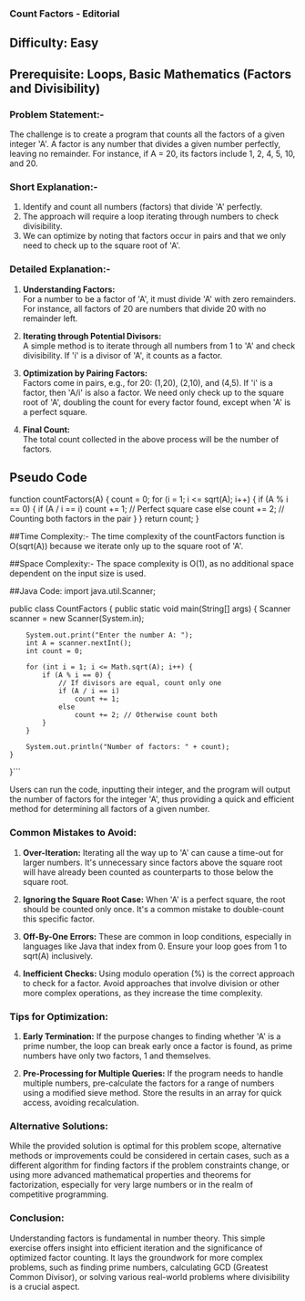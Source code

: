 ### **Count Factors - Editorial**
## Difficulty: Easy

## Prerequisite: Loops, Basic Mathematics (Factors and Divisibility)

### Problem Statement:-
The challenge is to create a program that counts all the factors of a given integer 'A'. A factor is any number that divides a given number perfectly, leaving no remainder. For instance, if A = 20, its factors include 1, 2, 4, 5, 10, and 20.

### Short Explanation:-
1. Identify and count all numbers (factors) that divide 'A' perfectly.
2. The approach will require a loop iterating through numbers to check divisibility.
3. We can optimize by noting that factors occur in pairs and that we only need to check up to the square root of 'A'.

### Detailed Explanation:-

1. **Understanding Factors:**  
   For a number to be a factor of 'A', it must divide 'A' with zero remainders. For instance, all factors of 20 are numbers that divide 20 with no remainder left.

2. **Iterating through Potential Divisors:**  
   A simple method is to iterate through all numbers from 1 to 'A' and check divisibility. If 'i' is a divisor of 'A', it counts as a factor.

3. **Optimization by Pairing Factors:**  
   Factors come in pairs, e.g., for 20: (1,20), (2,10), and (4,5). If 'i' is a factor, then 'A/i' is also a factor. We need only check up to the square root of 'A', doubling the count for every factor found, except when 'A' is a perfect square.

4. **Final Count:**  
   The total count collected in the above process will be the number of factors.

## Pseudo Code
function countFactors(A) {
    count = 0;
    for (i = 1; i <= sqrt(A); i++) {
        if (A % i == 0) {
            if (A / i == i)
                count += 1; // Perfect square case
            else
                count += 2; // Counting both factors in the pair
        }
    }
    return count;
}

##Time Complexity:-
    The time complexity of the countFactors function is O(sqrt(A)) because we iterate only up to the square root of 'A'.

##Space Complexity:-
    The space complexity is O(1), as no additional space dependent on the input size is used.

##Java Code:
import java.util.Scanner;

public class CountFactors {
    public static void main(String[] args) {
        Scanner scanner = new Scanner(System.in);
        
        System.out.print("Enter the number A: ");
        int A = scanner.nextInt();
        int count = 0;

        for (int i = 1; i <= Math.sqrt(A); i++) {
            if (A % i == 0) {
                // If divisors are equal, count only one
                if (A / i == i)
                    count += 1;
                else
                    count += 2; // Otherwise count both
            }
        }

        System.out.println("Number of factors: " + count);
    }
}```
  
Users can run the code, inputting their integer, and the program will output the number of factors for the integer 'A', thus providing a quick and efficient method for determining all factors of a given number.

### Common Mistakes to Avoid:
1. **Over-Iteration:** Iterating all the way up to 'A' can cause a time-out for larger numbers. It's unnecessary since factors above the square root will have already been counted as counterparts to those below the square root.
   
2. **Ignoring the Square Root Case:** When 'A' is a perfect square, the root should be counted only once. It's a common mistake to double-count this specific factor.
   
3. **Off-By-One Errors:** These are common in loop conditions, especially in languages like Java that index from 0. Ensure your loop goes from 1 to sqrt(A) inclusively.

4. **Inefficient Checks:** Using modulo operation (%) is the correct approach to check for a factor. Avoid approaches that involve division or other more complex operations, as they increase the time complexity.

### Tips for Optimization:
1. **Early Termination:** If the purpose changes to finding whether 'A' is a prime number, the loop can break early once a factor is found, as prime numbers have only two factors, 1 and themselves.

2. **Pre-Processing for Multiple Queries:** If the program needs to handle multiple numbers, pre-calculate the factors for a range of numbers using a modified sieve method. Store the results in an array for quick access, avoiding recalculation.

### Alternative Solutions:
While the provided solution is optimal for this problem scope, alternative methods or improvements could be considered in certain cases, such as a different algorithm for finding factors if the problem constraints change, or using more advanced mathematical properties and theorems for factorization, especially for very large numbers or in the realm of competitive programming.

### Conclusion:
Understanding factors is fundamental in number theory. This simple exercise offers insight into efficient iteration and the significance of optimized factor counting. It lays the groundwork for more complex problems, such as finding prime numbers, calculating GCD (Greatest Common Divisor), or solving various real-world problems where divisibility is a crucial aspect.
